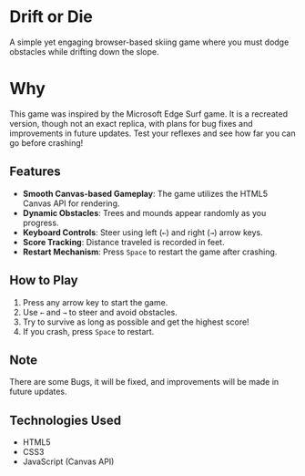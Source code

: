 # Drift or Die

A simple yet engaging browser-based skiing game where you must dodge obstacles while drifting down the slope. 


# Why
This game was inspired by the Microsoft Edge Surf game. It is a recreated version, though not an exact replica, with plans for bug fixes and improvements in future updates. Test your reflexes and see how far you can go before crashing!


## Features
- **Smooth Canvas-based Gameplay**: The game utilizes the HTML5 Canvas API for rendering.
- **Dynamic Obstacles**: Trees and mounds appear randomly as you progress.
- **Keyboard Controls**: Steer using left (`←`) and right (`→`) arrow keys.
- **Score Tracking**: Distance traveled is recorded in feet.
- **Restart Mechanism**: Press `Space` to restart the game after crashing.


## How to Play
1. Press any arrow key to start the game.
2. Use `←` and `→` to steer and avoid obstacles.
3. Try to survive as long as possible and get the highest score!
4. If you crash, press `Space` to restart.


## Note
There are some Bugs, it will be fixed, and improvements will be made in future updates.


## Technologies Used
- HTML5
- CSS3
- JavaScript (Canvas API)


